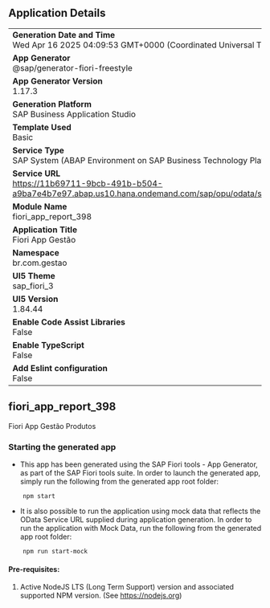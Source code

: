 ## Application Details
|               |
| ------------- |
|**Generation Date and Time**<br>Wed Apr 16 2025 04:09:53 GMT+0000 (Coordinated Universal Time)|
|**App Generator**<br>@sap/generator-fiori-freestyle|
|**App Generator Version**<br>1.17.3|
|**Generation Platform**<br>SAP Business Application Studio|
|**Template Used**<br>Basic|
|**Service Type**<br>SAP System (ABAP Environment on SAP Business Technology Platform)|
|**Service URL**<br>https://11b69711-9bcb-491b-b504-a9ba7e4b7e97.abap.us10.hana.ondemand.com/sap/opu/odata/sap/ZSB_PRODUCTION_398|
|**Module Name**<br>fiori_app_report_398|
|**Application Title**<br>Fiori App Gestão|
|**Namespace**<br>br.com.gestao|
|**UI5 Theme**<br>sap_fiori_3|
|**UI5 Version**<br>1.84.44|
|**Enable Code Assist Libraries**<br>False|
|**Enable TypeScript**<br>False|
|**Add Eslint configuration**<br>False|

## fiori_app_report_398

Fiori App Gestão Produtos

### Starting the generated app

-   This app has been generated using the SAP Fiori tools - App Generator, as part of the SAP Fiori tools suite.  In order to launch the generated app, simply run the following from the generated app root folder:

```
    npm start
```

- It is also possible to run the application using mock data that reflects the OData Service URL supplied during application generation.  In order to run the application with Mock Data, run the following from the generated app root folder:

```
    npm run start-mock
```

#### Pre-requisites:

1. Active NodeJS LTS (Long Term Support) version and associated supported NPM version.  (See https://nodejs.org)


